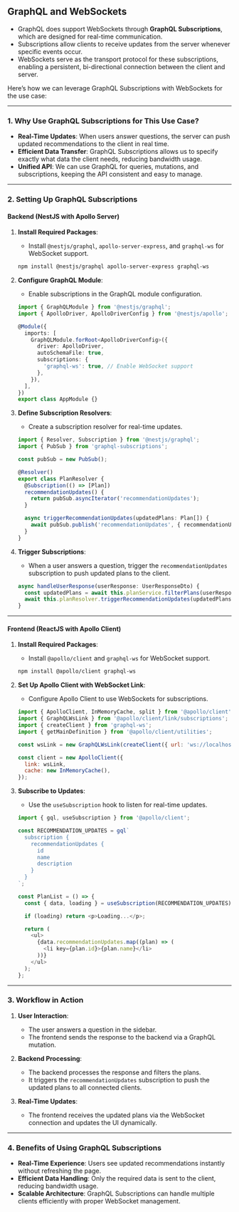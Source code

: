 ## GraphQL and WebSockets
* GraphQL does support WebSockets through **GraphQL Subscriptions**, which are designed for real-time communication.
* Subscriptions allow clients to receive updates from the server whenever specific events occur.
* WebSockets serve as the transport protocol for these subscriptions, enabling a persistent, bi-directional connection between the client and server.

Here’s how we can leverage GraphQL Subscriptions with WebSockets for the use case:

---

### **1. Why Use GraphQL Subscriptions for This Use Case?**
- **Real-Time Updates**: When users answer questions, the server can push updated recommendations to the client in real time.
- **Efficient Data Transfer**: GraphQL Subscriptions allows us to specify exactly what data the client needs, reducing bandwidth usage.
- **Unified API**: We can use GraphQL for queries, mutations, and subscriptions, keeping the API consistent and easy to manage.

---

### **2. Setting Up GraphQL Subscriptions**

#### **Backend (NestJS with Apollo Server)**
1. **Install Required Packages**:
   - Install `@nestjs/graphql`, `apollo-server-express`, and `graphql-ws` for WebSocket support.
   ```bash
   npm install @nestjs/graphql apollo-server-express graphql-ws
   ```

2. **Configure GraphQL Module**:
   - Enable subscriptions in the GraphQL module configuration.
   ```typescript
   import { GraphQLModule } from '@nestjs/graphql';
   import { ApolloDriver, ApolloDriverConfig } from '@nestjs/apollo';

   @Module({
     imports: [
       GraphQLModule.forRoot<ApolloDriverConfig>({
         driver: ApolloDriver,
         autoSchemaFile: true,
         subscriptions: {
           'graphql-ws': true, // Enable WebSocket support
         },
       }),
     ],
   })
   export class AppModule {}
   ```

3. **Define Subscription Resolvers**:
   - Create a subscription resolver for real-time updates.
   ```typescript
   import { Resolver, Subscription } from '@nestjs/graphql';
   import { PubSub } from 'graphql-subscriptions';

   const pubSub = new PubSub();

   @Resolver()
   export class PlanResolver {
     @Subscription(() => [Plan])
     recommendationUpdates() {
       return pubSub.asyncIterator('recommendationUpdates');
     }

     async triggerRecommendationUpdates(updatedPlans: Plan[]) {
       await pubSub.publish('recommendationUpdates', { recommendationUpdates: updatedPlans });
     }
   }
   ```

4. **Trigger Subscriptions**:
   - When a user answers a question, trigger the `recommendationUpdates` subscription to push updated plans to the client.
   ```typescript
   async handleUserResponse(userResponse: UserResponseDto) {
     const updatedPlans = await this.planService.filterPlans(userResponse);
     await this.planResolver.triggerRecommendationUpdates(updatedPlans);
   }
   ```

---

#### **Frontend (ReactJS with Apollo Client)**
1. **Install Required Packages**:
   - Install `@apollo/client` and `graphql-ws` for WebSocket support.
   ```bash
   npm install @apollo/client graphql-ws
   ```

2. **Set Up Apollo Client with WebSocket Link**:
   - Configure Apollo Client to use WebSockets for subscriptions.
   ```javascript
   import { ApolloClient, InMemoryCache, split } from '@apollo/client';
   import { GraphQLWsLink } from '@apollo/client/link/subscriptions';
   import { createClient } from 'graphql-ws';
   import { getMainDefinition } from '@apollo/client/utilities';

   const wsLink = new GraphQLWsLink(createClient({ url: 'ws://localhost:3000/graphql' }));

   const client = new ApolloClient({
     link: wsLink,
     cache: new InMemoryCache(),
   });
   ```

3. **Subscribe to Updates**:
   - Use the `useSubscription` hook to listen for real-time updates.
   ```javascript
   import { gql, useSubscription } from '@apollo/client';

   const RECOMMENDATION_UPDATES = gql`
     subscription {
       recommendationUpdates {
         id
         name
         description
       }
     }
   `;

   const PlanList = () => {
     const { data, loading } = useSubscription(RECOMMENDATION_UPDATES);

     if (loading) return <p>Loading...</p>;

     return (
       <ul>
         {data.recommendationUpdates.map((plan) => (
           <li key={plan.id}>{plan.name}</li>
         ))}
       </ul>
     );
   };
   ```

---

### **3. Workflow in Action**
1. **User Interaction**:
   - The user answers a question in the sidebar.
   - The frontend sends the response to the backend via a GraphQL mutation.

2. **Backend Processing**:
   - The backend processes the response and filters the plans.
   - It triggers the `recommendationUpdates` subscription to push the updated plans to all connected clients.

3. **Real-Time Updates**:
   - The frontend receives the updated plans via the WebSocket connection and updates the UI dynamically.

---

### **4. Benefits of Using GraphQL Subscriptions**
- **Real-Time Experience**: Users see updated recommendations instantly without refreshing the page.
- **Efficient Data Handling**: Only the required data is sent to the client, reducing bandwidth usage.
- **Scalable Architecture**: GraphQL Subscriptions can handle multiple clients efficiently with proper WebSocket management.

